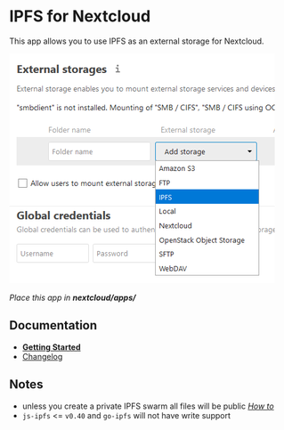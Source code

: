 # IPFS for Nextcloud

This app allows you to use IPFS as an external storage for Nextcloud.

![Screenshot](docs/img/Screen01.png)

_Place this app in **nextcloud/apps/**_

## Documentation
- **[Getting Started](docs/README.md)**
- [Changelog](CHANGELOG.md)

## Notes
- unless you create a private IPFS swarm all files will be public *[How to](https://github.com/ahester57/ipfs-private-swarm)*
- `js-ipfs` <= `v0.40` and `go-ipfs` will not have write support
